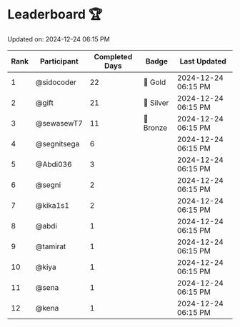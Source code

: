 # Leaderboard 🏆

Updated on: 2024-12-24 06:15 PM

| Rank | Participant       | Completed Days | Badge      | Last Updated         |
|------|-------------------|----------------|------------|----------------------|
| 1    | @sidocoder        | 22             | 🏅 Gold     | 2024-12-24 06:15 PM |
| 2    | @gift             | 21             | 🥈 Silver   | 2024-12-24 06:15 PM |
| 3    | @sewasewT7        | 11             | 🥉 Bronze   | 2024-12-24 06:15 PM |
| 4    | @segnitsega       | 6              |            | 2024-12-24 06:15 PM |
| 5    | @Abdi036          | 3              |            | 2024-12-24 06:15 PM |
| 6    | @segni            | 2              |            | 2024-12-24 06:15 PM |
| 7    | @kika1s1          | 2              |            | 2024-12-24 06:15 PM |
| 8    | @abdi             | 1              |            | 2024-12-24 06:15 PM |
| 9    | @tamirat          | 1              |            | 2024-12-24 06:15 PM |
| 10   | @kiya             | 1              |            | 2024-12-24 06:15 PM |
| 11   | @sena             | 1              |            | 2024-12-24 06:15 PM |
| 12   | @kena             | 1              |            | 2024-12-24 06:15 PM |
